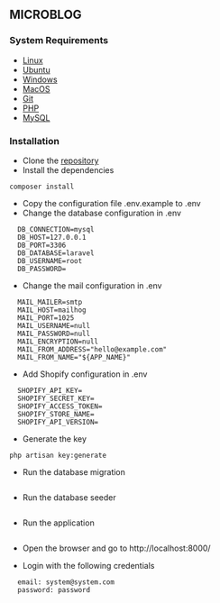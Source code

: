 ## MICROBLOG
### System Requirements
* [Linux](https://www.linux.org/download/ubuntu/)
* [Ubuntu](https://www.ubuntu.com/download/desktop)
* [Windows](https://www.microsoft.com/en-us/download/details.aspx?id=48212)
* [MacOS](https://www.apple.com/osx/)
* [Git](https://git-scm.com/downloads)
* [PHP](https://www.php.net/downloads.php)
* [MySQL](https://www.mysql.com/products/workbench/)

### Installation
* Clone the [repository](https://github.com/nurdin73/microblog.git)
* Install the dependencies
```
composer install
```
* Copy the configuration file .env.example to .env
* Change the database configuration in .env
```
  DB_CONNECTION=mysql
  DB_HOST=127.0.0.1
  DB_PORT=3306
  DB_DATABASE=laravel
  DB_USERNAME=root
  DB_PASSWORD=  
```
* Change the mail configuration in .env
```
  MAIL_MAILER=smtp
  MAIL_HOST=mailhog
  MAIL_PORT=1025
  MAIL_USERNAME=null
  MAIL_PASSWORD=null
  MAIL_ENCRYPTION=null
  MAIL_FROM_ADDRESS="hello@example.com"
  MAIL_FROM_NAME="${APP_NAME}"
```
* Add Shopify configuration in .env
```
  SHOPIFY_API_KEY=
  SHOPIFY_SECRET_KEY=
  SHOPIFY_ACCESS_TOKEN=
  SHOPIFY_STORE_NAME=
  SHOPIFY_API_VERSION=
```

* Generate the key
```
php artisan key:generate
```
* Run the database migration
``` php artisan migrate
```
* Run the database seeder
``` php artisan db:seed
```
* Run the application
``` php artisan serve
```
* Open the browser and go to http://localhost:8000/

* Login with the following credentials
```
  email: system@system.com
  password: password
```